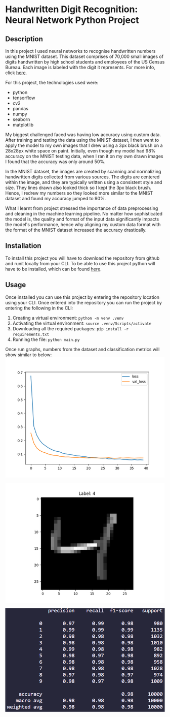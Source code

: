 # Handwritten Digit Recognition: Neural Network Python Project

## Description

In this project I used neural networks to recognise handwritten numbers using the MNIST dataset. This dataset comprises of 70,000 small images of digits handwritten by high school students and employees of the US Census Bureau. Each image is labeled with the digit it represents. For more info, click [here](https://keras.io/api/datasets/mnist/).

For this project, the technologies used were:

- python 
- tensorflow
- cv2
- pandas
- numpy
- seaborn
- matplotlib

My biggest challenged faced was having low accuracy using custom data. After training and testing the data using the MNIST dataset, I then went to apply the model to my own images that I drew using a 3px black brush on a 28x28px white space on paint. Initially, even though my model had 98% accuracy on the MNIST testing data, when I ran it on my own drawn images I found that the accuracy was only around 50%. 

In the MNIST dataset, the images are created by scanning and normalizing handwritten digits collected from various sources. The digits are centered within the image, and they are typically written using a consistent style and size. They lines drawn also looked thick so I kept the 3px black brush. Hence, I redrew my numbers so they looked more similar to the MNIST dataset and found my accuracy jumped to 90%.

What I learnt from project stressed the importance of data preprocessing and cleaning in the machine learning pipeline. No matter how sophisticated the model is, the quality and format of the input data significantly impacts the model's performance, hence why aligning my custom data format with the format of the MNIST dataset increased the accuracy drastically.

## Installation

To install this project you will have to download the repository from github and runit locally from your CLI. To be able to use this project python will have to be installed, which can be found [here](https://www.python.org/downloads/).

## Usage

Once installed you can use this project by entering the repository location using your CLI. Once entered into the repository you can run the project by entering the following in the CLI:

1. Creating a virtual environment: ```python -m venv .venv```
2. Activating the virtual environment: ```source .venv/Scripts/activate```
3. Downloading all the required packages: ```pip install -r requirements.txt```
4. Running the file: ```python main.py```

Once run graphs, numbers from the dataset and classification metrics will show similar to below:
![Graph](./assets/plot.png)

![Numbers](./assets/number.png)

![Classification report](./assets/classification.png)